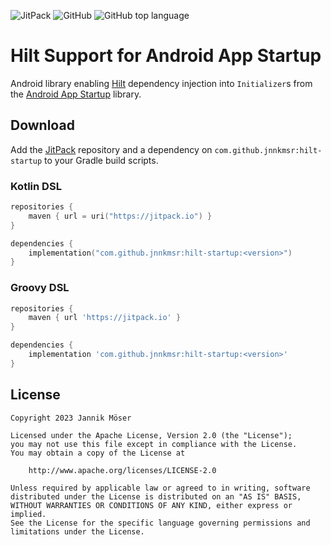 ![JitPack](https://img.shields.io/jitpack/version/com.github.jnnkmsr/hilt-startup?style=for-the-badge)
![GitHub](https://img.shields.io/github/license/jnnkmsr/hilt-startup?style=for-the-badge)
![GitHub top language](https://img.shields.io/github/languages/top/jnnkmsr/hilt-startup?style=for-the-badge)

# Hilt Support for Android App Startup

Android library enabling [Hilt][hilt] dependency injection into `Initializer`s
from the [Android App Startup][startup] library. 

<!-- TODO: Describe usage -->

## Download

Add the [JitPack][jitpack] repository and a dependency on
`com.github.jnnkmsr:hilt-startup` to your Gradle build scripts.

### Kotlin DSL

```kotlin
repositories {
    maven { url = uri("https://jitpack.io") }
}

dependencies {
    implementation("com.github.jnnkmsr:hilt-startup:<version>")
}
```

### Groovy DSL

```groovy
repositories {
    maven { url 'https://jitpack.io' }
}

dependencies {
    implementation 'com.github.jnnkmsr:hilt-startup:<version>'
}
```

## License

```
Copyright 2023 Jannik Möser

Licensed under the Apache License, Version 2.0 (the "License");
you may not use this file except in compliance with the License.
You may obtain a copy of the License at

    http://www.apache.org/licenses/LICENSE-2.0

Unless required by applicable law or agreed to in writing, software
distributed under the License is distributed on an "AS IS" BASIS,
WITHOUT WARRANTIES OR CONDITIONS OF ANY KIND, either express or implied.
See the License for the specific language governing permissions and
limitations under the License.
```

<!-- External Links -->
[hilt]: https://dagger.dev/hilt/
[jitpack]: https://jitpack.io/
[startup]: https://d.android.com/topic/libraries/app-startup
